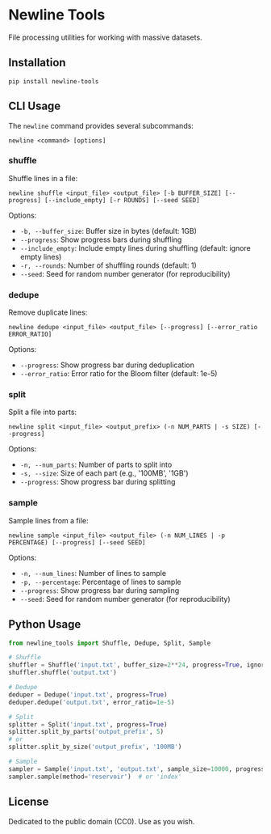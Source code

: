 # Newline Tools

File processing utilities for working with massive datasets.

## Installation

```
pip install newline-tools
```

## CLI Usage

The `newline` command provides several subcommands:

```
newline <command> [options]
```

### shuffle

Shuffle lines in a file:

```
newline shuffle <input_file> <output_file> [-b BUFFER_SIZE] [--progress] [--include_empty] [-r ROUNDS] [--seed SEED]
```

Options:
- `-b, --buffer_size`: Buffer size in bytes (default: 1GB)
- `--progress`: Show progress bars during shuffling
- `--include_empty`: Include empty lines during shuffling (default: ignore empty lines)
- `-r, --rounds`: Number of shuffling rounds (default: 1)
- `--seed`: Seed for random number generator (for reproducibility)

### dedupe

Remove duplicate lines:

```
newline dedupe <input_file> <output_file> [--progress] [--error_ratio ERROR_RATIO]
```

Options:
- `--progress`: Show progress bar during deduplication
- `--error_ratio`: Error ratio for the Bloom filter (default: 1e-5)

### split

Split a file into parts:

```
newline split <input_file> <output_prefix> (-n NUM_PARTS | -s SIZE) [--progress]
```

Options:
- `-n, --num_parts`: Number of parts to split into
- `-s, --size`: Size of each part (e.g., '100MB', '1GB')
- `--progress`: Show progress bar during splitting

### sample

Sample lines from a file:

```
newline sample <input_file> <output_file> (-n NUM_LINES | -p PERCENTAGE) [--progress] [--seed SEED]
```

Options:
- `-n, --num_lines`: Number of lines to sample
- `-p, --percentage`: Percentage of lines to sample
- `--progress`: Show progress bar during sampling
- `--seed`: Seed for random number generator (for reproducibility)

## Python Usage

```python
from newline_tools import Shuffle, Dedupe, Split, Sample

# Shuffle
shuffler = Shuffle('input.txt', buffer_size=2**24, progress=True, ignore_empty=True, rounds=2, seed=42)
shuffler.shuffle('output.txt')

# Dedupe
deduper = Dedupe('input.txt', progress=True)
deduper.dedupe('output.txt', error_ratio=1e-5)

# Split
splitter = Split('input.txt', progress=True)
splitter.split_by_parts('output_prefix', 5)
# or
splitter.split_by_size('output_prefix', '100MB')

# Sample
sampler = Sample('input.txt', 'output.txt', sample_size=10000, progress=True, seed=42)
sampler.sample(method='reservoir')  # or 'index'
```

## License

Dedicated to the public domain (CC0). Use as you wish.
